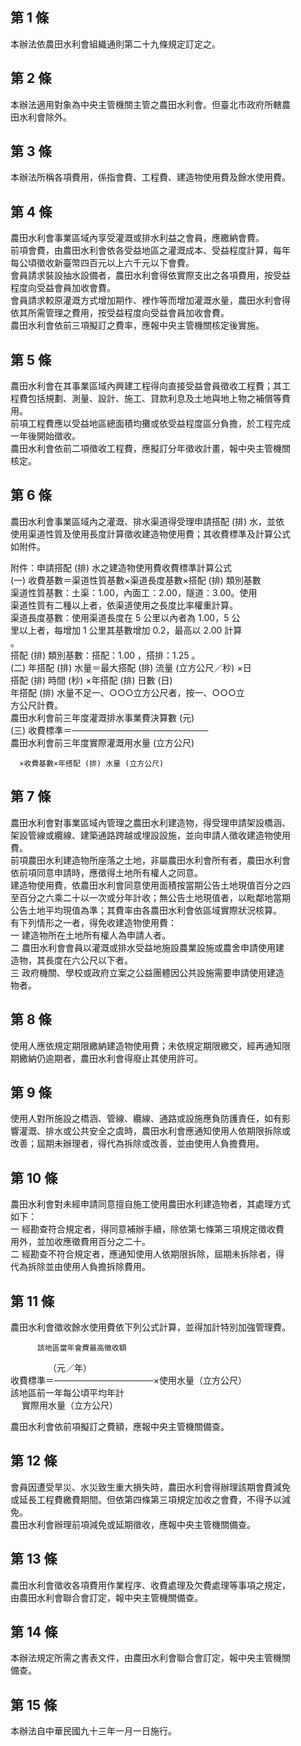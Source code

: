 第 1 條
-------
本辦法依農田水利會組織通則第二十九條規定訂定之。

第 2 條
-------
本辦法適用對象為中央主管機關主管之農田水利會。但臺北市政府所轄農  
田水利會除外。

第 3 條
-------
本辦法所稱各項費用，係指會費、工程費、建造物使用費及餘水使用費。

第 4 條
-------
農田水利會事業區域內享受灌溉或排水利益之會員，應繳納會費。  
前項會費，由農田水利會依各受益地區之灌溉成本、受益程度計算，每年  
每公頃徵收新臺幣四百元以上六千元以下會費。  
會員請求裝設抽水設備者，農田水利會得依實際支出之各項費用，按受益  
程度向受益會員加收會費。  
會員請求較原灌溉方式增加期作、裡作等而增加灌溉水量，農田水利會得  
依其所需管理之費用，按受益程度向受益會員加收會費。  
農田水利會依前三項擬訂之費率，應報中央主管機關核定後實施。

第 5 條
-------
農田水利會在其事業區域內興建工程得向直接受益會員徵收工程費；其工  
程費包括規劃、測量、設計、施工、貸款利息及土地與地上物之補償等費  
用。  
前項工程費應以受益地區總面積均攤或依受益程度區分負擔，於工程完成  
一年後開始徵收。  
農田水利會依前二項徵收工程費，應擬訂分年徵收計畫，報中央主管機關  
核定。

第 6 條
-------
農田水利會事業區域內之灌溉、排水渠道得受理申請搭配 (排) 水，並依  
使用渠道性質及使用長度計算徵收建造物使用費；其收費標準及計算公式  
如附件。  
  
  
附件：申請搭配 (排) 水之建造物使用費收費標準計算公式  
 (一) 收費基數＝渠道性質基數×渠道長度基數×搭配 (排) 類別基數  
      渠道性質基數：土渠：1.00，內面工：2.00，隧道：3.00。使用  
      渠道性質有二種以上者，依渠道使用之長度比率權重計算。  
      渠道長度基數：使用渠道長度在 5  公里以內者為 1.00，5  公  
      里以上者，每增加 1  公里其基數增加 0.2，最高以 2.00 計算  
      。  
      搭配 (排) 類別基數：搭配：1.00 ，搭排：1.25 。  
 (二) 年搭配 (排) 水量＝最大搭配 (排) 流量 (立方公尺／秒) ×日  
      搭配 (排) 時間 (秒) ×年搭配 (排) 日數 (日)  
      年搭配 (排) 水量不足一、○○○立方公尺者，按一、○○○立  
      方公尺計費。  
                農田水利會前三年度灌溉排水事業費決算數 (元)  
 (三) 收費標準＝──────────────────────  
                農田水利會前三年度實際灌溉用水量 (立方公尺)  
  
      ×收費基數×年搭配 (排) 水量 (立方公尺)

第 7 條
-------
農田水利會對事業區域內管理之農田水利建造物，得受理申請架設橋涵、  
架設管線或纜線、建築通路跨越或埋設設施，並向申請人徵收建造物使用  
費。  
前項農田水利建造物所座落之土地，非屬農田水利會所有者，農田水利會  
依前項同意申請時，應徵得土地所有權人之同意。  
建造物使用費，依農田水利會同意使用面積按當期公告土地現值百分之四  
至百分之六乘二十以一次或分年計收；無公告土地現值者，以毗鄰地當期  
公告土地平均現值為準；其費率由各農田水利會依區域實際狀況核算。  
有下列情形之一者，得免收建造物使用費：  
一  建造物所在土地所有權人為申請人者。  
二  農田水利會會員以灌溉或排水受益地施設農業設施或農舍申請使用建  
    造物，其長度在六公尺以下者。  
三  政府機關、學校或政府立案之公益團體因公共設施需要申請使用建造  
    物者。

第 8 條
-------
使用人應依規定期限繳納建造物使用費；未依規定期限繳交，經再通知限  
期繳納仍逾期者，農田水利會得廢止其使用許可。

第 9 條
-------
使用人對所施設之橋涵、管線、纜線、通路或設施應負防護責任，如有影  
響灌溉、排水或公共安全之虞時，農田水利會應通知使用人依期限拆除或  
改善；屆期未辦理者，得代為拆除或改善，並由使用人負擔費用。

第 10 條
--------
農田水利會對未經申請同意擅自施工使用農田水利建造物者，其處理方式  
如下：  
一  經勘查符合規定者，得同意補辦手續，除依第七條第三項規定徵收費  
    用外，並加收應徵費用百分之二十。  
二  經勘查不符合規定者，應通知使用人依期限拆除，屆期未拆除者，得  
    代為拆除並由使用人負擔拆除費用。

第 11 條
--------
農田水利會徵收餘水使用費依下列公式計算，並得加計特別加強管理費。  
  
          該地區當年會費最高徵收額  
　　　　          （元／年）  
收費標準＝────────────────×使用水量（立方公尺）  
          該地區前一年每公頃平均年計  
　          實際用水量（立方公尺）  
  
農田水利會依前項擬訂之費額，應報中央主管機關備查。

第 12 條
--------
會員因遭受旱災、水災致生重大損失時，農田水利會得辦理該期會費減免  
或延長工程費繳費期間。但依第四條第三項規定加收之會費，不得予以減  
免。  
農田水利會辦理前項減免或延期徵收，應報中央主管機關備查。

第 13 條
--------
農田水利會徵收各項費用作業程序、收費處理及欠費處理等事項之規定，  
由農田水利會聯合會訂定，報中央主管機關備查。

第 14 條
--------
本辦法規定所需之書表文件，由農田水利會聯合會訂定，報中央主管機關  
備查。

第 15 條
--------
本辦法自中華民國九十三年一月一日施行。

